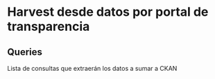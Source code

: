 # Harvest desde datos por portal de transparencia

## Queries

Lista de consultas que extraerán los datos a sumar a CKAN 